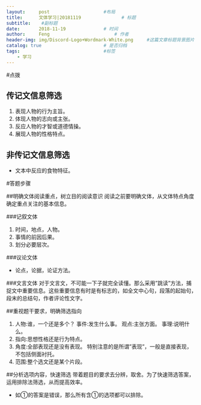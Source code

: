 ```yaml
---
layout:     post   				    #布局
title:      文体学习|20181119				# 标题
subtitle:    #副标题
date:       2018-11-19 				# 时间
author:     Feng 						# 作者
header-img: img/Discord-Logo+Wordmark-White.png 	#这篇文章标题背景图片
catalog: true 						# 是否归档
tags:								#标签
    - 学习
---
```


#点拨

## 传记文信息筛选 
1. 表现人物的行为主旨。
2. 体现人物的志向或主张。
3. 反应人物的才智或道德情操。
4. 展现人物的性格特点。  

## 非传记文信息筛选 
* 文本中反应的食物特征。  

#答题步骤 

##明确文体阅读重点，树立目的阅读意识 
阅读之前要明确文体，从文体特点角度确定重点关注的基本信息。

###记叙文体 
1. 时间，地点，人物。
2. 事情的前因后果。
3. 划分必要层次。

###议论文体 
* 论点，论据，论证方法。

###文言文体 
对于文言文，不可能一下子就完全读懂。那么采用”跳读”方法，捕捉文中重要信息。这些重要信息有时是有标志的，如全文中心句，段落的起始句，段末的总结句，作者评论性文字。

##重视题干要求，明确筛选指向 
1. 人物:谁，一个还是多个？
事件:发生什么事。
观点:主张方面。
事理:说明什么。
2. 指向:思想性格还是行为特点。
3. 角度:全部表现还是没有表现。
特别注意的是所谓”表现”，一般是直接表现，不包括侧面衬托。
4. 范围:整个选文还是某个片段。

##分析选项内容，快速筛选 
带着题目的要求去分辨，取舍。为了快速筛选答案，运用排除法筛选，从而提高效率。
* 如①的答案是错误，那么所有含①的选项都可以排除。